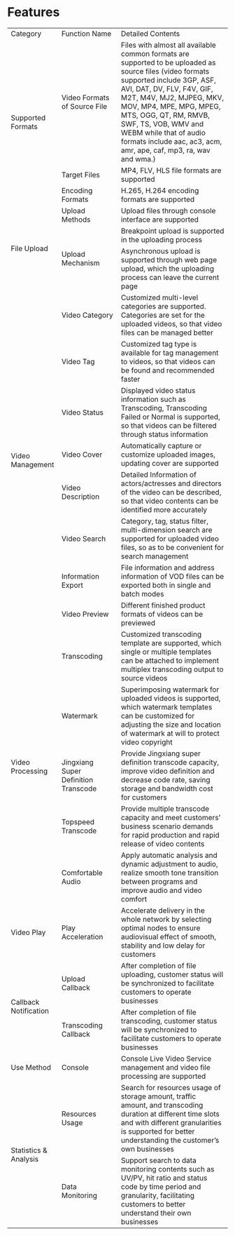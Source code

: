 # Features

<table>
<tr>
    <td width="100px">Category<br/>
    <td width="120px">Function Name</td>
    <td>Detailed Contents</td>
</tr>
<tr>
    <td rowspan="3"> Supported Formats<br/>
    <td>Video Formats of Source File</td>
    <td>Files with almost all available common formats are supported to be uploaded as source files (video formats supported include 3GP, ASF, AVI, DAT, DV, FLV, F4V, GIF, M2T, M4V, MJ2, MJPEG, MKV, MOV, MP4, MPE, MPG, MPEG, MTS, OGG, QT, RM, RMVB, SWF, TS, VOB, WMV and WEBM while that of audio formats include aac, ac3, acm, amr, ape, caf, mp3, ra, wav and wma.)</td>
</tr>

<tr>
    <td>Target Files</td>
    <td>MP4, FLV, HLS file formats are supported</td>
</tr>
<tr>
    <td>Encoding Formats</td>
    <td>H.265, H.264 encoding formats are supported</td>
</tr>
<tr>
    <td rowspan="3"> File Upload<br/>
    <td>Upload Methods</td>
    <td>Upload files through console interface are supported</td>
</tr>
<tr>
    <td rowspan="2"> Upload Mechanism<br/>
    <td>Breakpoint upload is supported in the uploading process</td>
</tr>
<tr>
    <td>Asynchronous upload is supported through web page upload, which the uploading process can leave the current page</td>
</tr>
<tr>
    <td rowspan="8"> Video Management<br/>
    <td>Video Category</td>
    <td>Customized multi-level categories are supported. Categories are set for the uploaded videos, so that video files can be managed better</td>
</tr>
<tr>
    <td>Video Tag</td>
    <td>Customized tag type is available for tag management to videos, so that videos can be found and recommended faster</td>
</tr>
<tr>
    <td>Video Status</td>
    <td>Displayed video status information such as Transcoding, Transcoding Failed or Normal is supported, so that videos can be filtered through status information</td>
</tr>
<tr>
    <td>Video Cover</td>
    <td>Automatically capture or customize uploaded images, updating cover are supported</td>
</tr>
<tr>
    <td>Video Description</td>
    <td>Detailed Information of actors/actresses and directors of the video can be described, so that video contents can be identified more accurately</td>
</tr>
<tr>
    <td>Video Search</td>
    <td>Category, tag, status filter, multi-dimension search are supported for uploaded video files, so as to be convenient for search management</td>
</tr>
<tr>
    <td>Information Export</td>
    <td>File information and address information of VOD files can be exported both in single and batch modes</td>
</tr>
<tr>
    <td>Video Preview</td>
    <td>Different finished product formats of videos can be previewed</td>
</tr>
<tr>	
    <td rowspan="5"> Video Processing<br/>
    <td>Transcoding</td>
    <td>Customized transcoding template are supported, which single or multiple templates can be attached to implement multiplex transcoding output to source videos</td>
</tr>
<tr>
    <td>Watermark</td>
    <td>Superimposing watermark for uploaded videos is supported, which watermark templates can be customized for adjusting the size and location of watermark at will to protect video copyright</td>
</tr>
<tr>
    <td>Jingxiang Super Definition Transcode</td>
    <td>Provide Jingxiang super definition transcode capacity, improve video definition and decrease code rate, saving storage and bandwidth cost for customers</td>
</tr>
<tr>
    <td>Topspeed Transcode</td>
    <td>Provide multiple transcode capacity and meet customers’ business scenario demands for rapid production and rapid release of video contents</td>
</tr>
<tr>
    <td>Comfortable Audio</td>
    <td>Apply automatic analysis and dynamic adjustment to audio, realize smooth tone transition between programs and improve audio and video comfort</td>
</tr>

<tr>
    <td rowspan="1">Video Play<br/>
    <td>Play Acceleration</td>
    <td>Accelerate delivery in the whole network by selecting optimal nodes to ensure audiovisual effect of smooth, stability and low delay for customers</td>
</tr>
<tr>
    <td rowspan="2">Callback Notification<br/>
    <td>Upload Callback</td>
    <td>After completion of file uploading, customer status will be synchronized to facilitate customers to operate businesses</td>
</tr>
<tr>
    <td>Transcoding Callback</td>
    <td>After completion of file transcoding, customer status will be synchronized to facilitate customers to operate businesses</td>
</tr>
<tr>
    <td rowspan="1">Use Method<br/>
    <td>Console</td>
    <td>Console Live Video Service management and video file processing are supported</td>
</tr>
<tr>
    <td rowspan="2">Statistics & Analysis<br/>
    <td>Resources Usage</td>
    <td>Search for resources usage of storage amount, traffic amount, and transcoding duration at different time slots and with different granularities is supported for better understanding the customer’s own businesses</td>
</tr>
    <td>Data Monitoring</td>
    <td>Support search to data monitoring contents such as UV/PV, hit ratio and status code by time period and granularity, facilitating customers to better understand their own businesses</td>
</tr>
</table>

